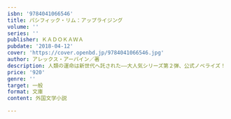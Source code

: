 ```yaml
---
isbn: '9784041066546'
title: パシフィック・リム：アップライジング
volume: ''
series: ''
publisher: ＫＡＤＯＫＡＷＡ
pubdate: '2018-04-12'
cover: 'https://cover.openbd.jp/9784041066546.jpg'
author: アレックス・アーバイン／著
description: 人類の運命は新世代へ託された――大人気シリーズ第２弾、公式ノベライズ！
price: '920'
genre: ''
target: 一般
format: 文庫
content: 外国文学小説

---
```

